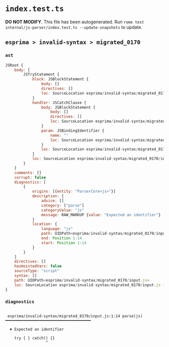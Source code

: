 # `index.test.ts`

**DO NOT MODIFY**. This file has been autogenerated. Run `rome test internal/js-parser/index.test.ts --update-snapshots` to update.

## `esprima > invalid-syntax > migrated_0170`

### `ast`

```javascript
JSRoot {
	body: [
		JSTryStatement {
			block: JSBlockStatement {
				body: []
				directives: []
				loc: SourceLocation esprima/invalid-syntax/migrated_0170/input.js 1:4-1:7
			}
			handler: JSCatchClause {
				body: JSBlockStatement {
					body: []
					directives: []
					loc: SourceLocation esprima/invalid-syntax/migrated_0170/input.js 1:16-1:18
				}
				param: JSBindingIdentifier {
					name: ""
					loc: SourceLocation esprima/invalid-syntax/migrated_0170/input.js 1:14-1:15 ()
				}
				loc: SourceLocation esprima/invalid-syntax/migrated_0170/input.js 1:8-1:18
			}
			loc: SourceLocation esprima/invalid-syntax/migrated_0170/input.js 1:0-1:18
		}
	]
	comments: []
	corrupt: false
	diagnostics: [
		{
			origins: [{entity: "ParserCore<js>"}]
			description: {
				advice: []
				category: ["parse"]
				categoryValue: "js"
				message: RAW_MARKUP {value: "Expected an identifier"}
			}
			location: {
				language: "js"
				path: UIDPath<esprima/invalid-syntax/migrated_0170/input.js>
				end: Position 1:14
				start: Position 1:14
			}
		}
	]
	directives: []
	hasHoistedVars: false
	sourceType: "script"
	syntax: []
	path: UIDPath<esprima/invalid-syntax/migrated_0170/input.js>
	loc: SourceLocation esprima/invalid-syntax/migrated_0170/input.js 1:0-2:0
}
```

### `diagnostics`

```

 esprima/invalid-syntax/migrated_0170/input.js:1:14 parse(js) ━━━━━━━━━━━━━━━━━━━━━━━━━━━━━━━━━━━━━━

  ✖ Expected an identifier

    try { } catch() {}
                  ^


```
